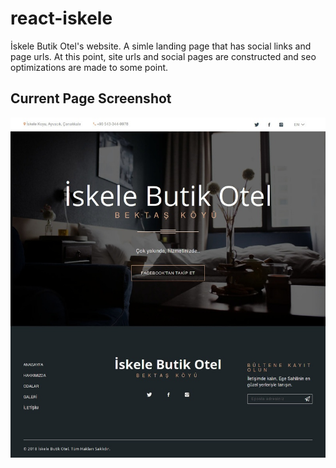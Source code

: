 # react-iskele

İskele Butik Otel's website. A simle landing page that has social links and page urls. At this point, site urls and social pages are constructed and seo optimizations are made to some point.

## Current Page Screenshot

![Coming Soon Screenshot](https://raw.githubusercontent.com/metinsenturk/react-iskele/coming-soon/public/screenshots/coming-soon.jpeg)